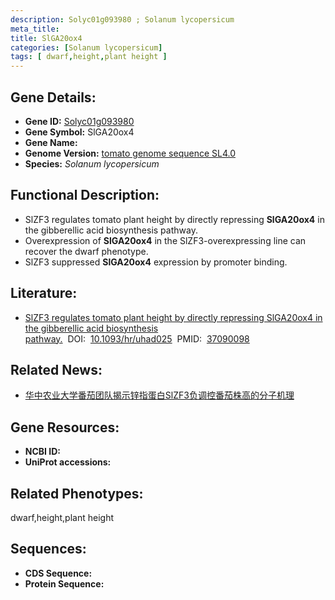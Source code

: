 ```yaml
---
description: Solyc01g093980 ; Solanum lycopersicum
meta_title:
title: SlGA20ox4
categories: [Solanum lycopersicum]
tags: [ dwarf,height,plant height ]
---
```


## Gene Details:
- **Gene ID:**	[Solyc01g093980]()
- **Gene Symbol:** SlGA20ox4
- **Gene Name:** 
- **Genome Version:** [tomato genome sequence SL4.0]()
- **Species:** *Solanum lycopersicum*

## Functional Description:
   - SlZF3 regulates tomato plant height by directly repressing **SlGA20ox4** in the gibberellic acid biosynthesis pathway.
   - Overexpression of **SlGA20ox4** in the SlZF3-overexpressing line can recover the dwarf phenotype.
   - SlZF3 suppressed **SlGA20ox4** expression by promoter binding.

## Literature:
   - [SlZF3 regulates tomato plant height by directly repressing SlGA20ox4 in the gibberellic acid biosynthesis pathway.]( https://academic.oup.com/hr/article/10/4/uhad025/7049411?login=true)&nbsp;&nbsp;DOI:&nbsp;&nbsp;[10.1093/hr/uhad025](https://academic.oup.com/hr/article/10/4/uhad025/7049411?login=true)&nbsp;&nbsp;PMID:&nbsp;&nbsp;[37090098](https://pubmed.ncbi.nlm.nih.gov/37090098/)

## Related News:
   - [华中农业大学番茄团队揭示锌指蛋白SlZF3负调控番茄株高的分子机理](https://mp.weixin.qq.com/s?__biz=MzIyOTY2NDYyNQ==&mid=2247568546&idx=5&sn=ddf67a2424799102e82fb18785fa1e65&chksm=a15cade70ae0f24433fcfd69e086d2ec6aa0d48d70d556d8469f06debf3559876a88403bb2f1&scene=27#wechat_redirect)

## Gene Resources:
- **NCBI ID:** [](https://www.ncbi.nlm.nih.gov/gene/?term=)
- **UniProt accessions:** [](https://www.uniprot.org/uniprotkb//entry)

## Related Phenotypes:
dwarf,height,plant height

## Sequences:
- **CDS Sequence:**
- **Protein Sequence:**
